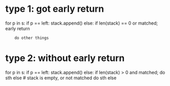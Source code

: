 # type 1: got early return
for p in s:
    if p == left:
        stack.append()
    else:
        if len(stack) == 0 or matched;
            early return
    
        do other things 


# type 2: without early return
for p in s:
    if p == left:
        stack.append()
    else:
        if len(stack) > 0 and matched;
            do sth
        else # stack is empty, or not matched
            do sth else